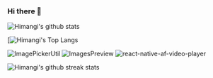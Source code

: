 ### Hi there 👋
<!--
**himangipatel/himangipatel** is a ✨ _special_ ✨ repository because its `README.md` (this file) appears on your GitHub profile.

Here are some ideas to get you started:

- 🔭 I’m currently working on ...
- 🌱 I’m currently learning ...
- 👯 I’m looking to collaborate on ...
- 🤔 I’m looking for help with ...
- 💬 Ask me about ...
- 📫 How to reach me: ...
- 😄 Pronouns: ...
- ⚡ Fun fact: ...
-->

![Himangi's github stats](https://github-readme-stats.vercel.app/api?username=himangipatel&show_icons=true&theme=merko&hide_title=true)

[![Himangi's Top Langs](https://github-readme-stats.vercel.app/api/top-langs/?username=himangipatel&layout=compact&theme=merko)

![ImagePickerUtil](https://github-readme-stats.vercel.app/api/pin/?username=himangipatel&repo=ImagePickerUtil&theme=merko)
![ImagesPreview](https://github-readme-stats.vercel.app/api/pin/?username=himangipatel&repo=ImagesPreview&theme=merko)
![react-native-af-video-player](https://github-readme-stats.vercel.app/api/pin/?username=himangipatel&repo=react-native-af-video-player&theme=merko)

![Himangi's github streak stats](https://github-readme-streak-stats.herokuapp.com/?user=himangipatel&theme=merko)
